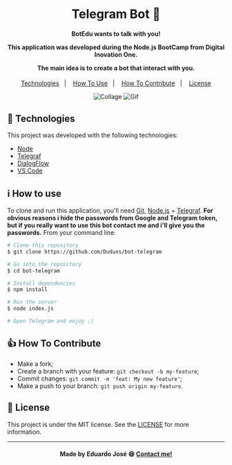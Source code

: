<h1 align="center">
Telegram Bot 🤖
<br>
</h1>

<h4 align="center">
  <p>BotEdu wants to talk with you!</p>
  
  <p>This application was developed during the Node.js BootCamp from Digital Inovation One.</p>

  <p>The main idea is to create a bot that interact with you.</p>
</h4>

<p align="center">
  <a href="#rocket-technologies">Technologies</a>&nbsp;&nbsp;&nbsp;|&nbsp;&nbsp;&nbsp;
  <a href="#information_source-how-to-use">How To Use</a>&nbsp;&nbsp;&nbsp;|&nbsp;&nbsp;&nbsp;
  <a href="#thumbsup-how-to-contribute">How To Contribute</a>&nbsp;&nbsp;&nbsp;|&nbsp;&nbsp;&nbsp;
  <a href="#memo-license">License</a>
</p>

<p align="center">
<img alt="Collage" src="https://ik.imagekit.io/27ewoxssse/Colagem_bot_6bf_WF6AY.png"> 
<img alt="Gif" src="https://ik.imagekit.io/27ewoxssse/telegramBot_ezYDhG6d1.gif"> 
</p>

## :rocket: Technologies

This project was developed with the following technologies:

-  [Node](https://nodejs.org/en/docs/)
-  [Telegraf](https://telegraf.js.org/#/)
-  [DialogFlow](https://cloud.google.com/dialogflow/docs)
-  [VS Code](https://code.visualstudio.com/)

## :information_source: How to use

To clone and run this application, you'll need [Git](https://git-scm.com), [Node.js](https://nodejs.org/en/docs/) + [Telegraf](https://github.com/telegraf/telegraf). <b>For 
obvious reasons i hide the passwords from Google and Telegram token, but if you really want to use this bot contact me and i'll give you the passwords.</b> From your command line:

```bash
# Clone this repository
$ git clone https://github.com/Duduxs/bot-telegram

# Go into the repository
$ cd bot-telegram

# Install dependencies
$ npm install

# Run the server
$ node index.js 

# Open Telegram and enjoy ;)
```

## :thumbsup: How To Contribute

-  Make a fork;
-  Create a branch with your feature: `git checkout -b my-feature`;
-  Commit changes: `git commit -m 'feat: My new feature'`;
-  Make a push to your branch: `git push origin my-feature`.

## :memo: License
This project is under the MIT license. See the [LICENSE](https://github.com/Duduxs/bot-telegram/blob/master/LICENSE.txt) for more information.

---

<h4 align="center">
    Made by Eduardo José 😆 <a href="https://www.linkedin.com/in/eduarddojose/" target="_blank">Contact me!</a>
</h4>
